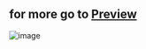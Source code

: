 ## for more go to [Preview](https://ashy-plant-0f652d500.5.azurestaticapps.net/)
![image](https://github.com/Varshil-B-Shah/bazaar-fe/assets/141412745/7dadb94a-1d2e-4167-a5a1-334c5f48dd9c)

